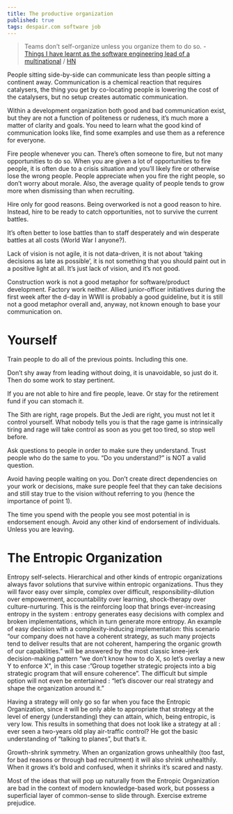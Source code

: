 ```yaml
---
title: The productive organization
published: true
tags: despair.com software job
---
```

> Teams don’t self-organize unless you organize them to do so. - [Things I have learnt as the software engineering lead of a multinational](https://minnenratta.wordpress.com/2017/01/25/things-i-have-learnt-as-the-software-engineering-lead-of-a-multinational/) / [HN](https://news.ycombinator.com/item?id=16028429)

People sitting side-by-side can communicate less than people sitting a continent away. Communication is a chemical reaction that requires catalysers, the thing you get by co-locating people is lowering the cost of the catalysers, but no setup creates automatic communication.

Within a development organization both good and bad communication exist, but they are not a function of politeness or rudeness, it’s much more a matter of clarity and goals. You need to learn what the good kind of communication looks like, find some examples and use them as a reference for everyone.

Fire people whenever you can. There’s often someone to fire, but not many opportunities to do so. When you are given a lot of opportunities to fire people, it is often due to a crisis situation and you’ll likely fire or otherwise lose the wrong people. People appreciate when you fire the right people, so don’t worry about morale. Also, the average quality of people tends to grow more when dismissing than when recruiting.

Hire only for good reasons. Being overworked is not a good reason to hire. Instead, hire to be ready to catch opportunities, not to survive the current battles.

It’s often better to lose battles than to staff desperately and win desperate battles at all costs (World War I anyone?).

Lack of vision is not agile, it is not data-driven, it is not about ‘taking decisions as late as possible’, it is not something that you should paint out in a positive light at all. It’s just lack of vision, and it’s not good.

Construction work is not a good metaphor for software/product development. Factory work neither. Allied junior-officer initiatives during the first week after the d-day in WWII is probably a good guideline, but it is still not a good metaphor overall and, anyway, not known enough to base your communication on.

# Yourself

Train people to do all of the previous points. Including this one.

Don’t shy away from leading without doing, it is unavoidable, so just do it. Then do some work to stay pertinent.

If you are not able to hire and fire people, leave. Or stay for the retirement fund if you can stomach it.

The Sith are right, rage propels. But the Jedi are right, you must not let it control yourself. What nobody tells you is that the rage game is intrinsically tiring and rage will take control as soon as you get too tired, so stop well before.

Ask questions to people in order to make sure they understand. Trust people who do the same to you. “Do you understand?” is NOT a valid question.

Avoid having people waiting on you. Don’t create direct dependencies on your work or decisions, make sure people feel that they can take decisions and still stay true to the vision without referring to you (hence the importance of point 1).

The time you spend with the people you see most potential in is endorsement enough. Avoid any other kind of endorsement of individuals. Unless you are leaving.

# The Entropic Organization

Entropy self-selects. Hierarchical  and other kinds of entropic organizations always favor solutions that survive within entropic organizations. Thus they will favor easy over simple, complex over difficult, responsibility-dilution over empowerment, accountability over learning, shock-therapy over culture-nurturing. This is the reinforcing loop that brings ever-increasing entropy in the system : entropy generates easy decisions with complex and broken implementations, which in turn generate more entropy. An example of easy decision with a complexity-inducing implementation: this scenario “our company does not have a coherent strategy, as such many projects tend to deliver results that are not coherent, hampering the organic growth of our capabilities.” will be answered by the most classic knee-jerk decision-making pattern “we don’t know how to do X, so let’s overlay a new Y to enforce X”, in this case :”Group together strategic projects into a big strategic program that will ensure coherence”. The difficult but simple option will not even be entertained : “let’s discover our real strategy and shape the organization around it.”

Having a strategy will only go so far when you face the Entropic Organization, since it will be only able to appropriate that strategy at the level of energy (understanding) they can attain, which, being entropic, is very low. This results in something that does not look like a strategy at all : ever seen a two-years old play air-traffic control? He got the basic understanding of “talking to planes”, but that’s it.

Growth-shrink symmetry. When an organization grows unhealthily (too fast, for bad reasons or through bad recruitment) it will also shrink unhealthily. When it grows it’s bold and confused, when it shrinks it’s scared and nasty.

Most of the ideas that will pop up naturally from the Entropic Organization are bad in the context of modern knowledge-based work, but possess a superficial layer of common-sense to slide through. Exercise extreme prejudice.
